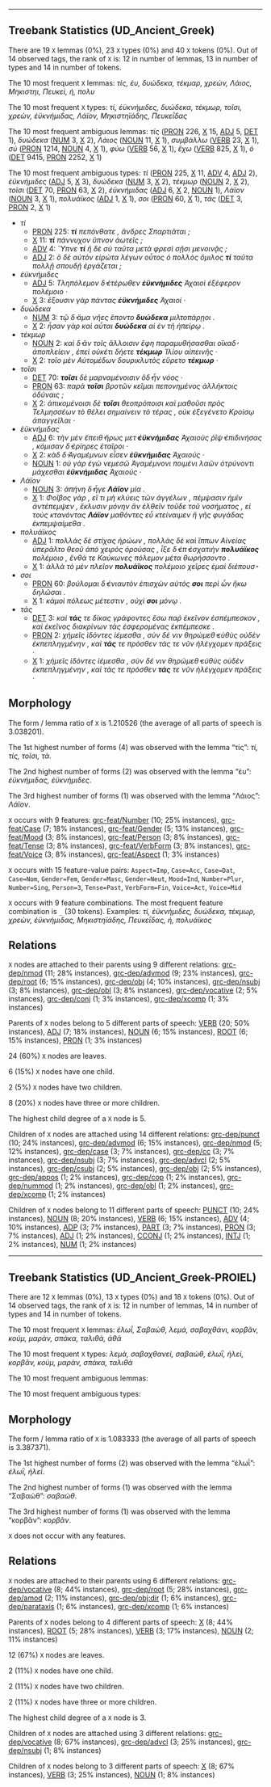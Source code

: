 

--------------------------------------------------------------------------------

## Treebank Statistics (UD_Ancient_Greek)

There are 19 `X` lemmas (0%), 23 `X` types (0%) and 40 `X` tokens (0%).
Out of 14 observed tags, the rank of `X` is: 12 in number of lemmas, 13 in number of types and 14 in number of tokens.

The 10 most frequent `X` lemmas: <em>τίς, ἐυ, δυώδεκα, τέκμαρ, χρεών, Λάιος, Μηκιστηι, Πευκεί, ἠ, πολυ</em>

The 10 most frequent `X` types:  <em>τί, ἐϋκνήμιδες, δυώδεκα, τέκμωρ, τοῖσι, χρεὼν, ἐϋκνήμιδας, Λάϊον, Μηκιστηϊάδης, Πευκεΐδας</em>

The 10 most frequent ambiguous lemmas: <em>τίς</em> ([PRON]() 226, [X]() 15, [ADJ]() 5, [DET]() 1), <em>δυώδεκα</em> ([NUM]() 3, [X]() 2), <em>Λάιος</em> ([NOUN]() 11, [X]() 1), <em>συμβάλλω</em> ([VERB]() 23, [X]() 1), <em>σύ</em> ([PRON]() 1214, [NOUN]() 4, [X]() 1), <em>φύω</em> ([VERB]() 56, [X]() 1), <em>ἔχω</em> ([VERB]() 825, [X]() 1), <em>ὁ</em> ([DET]() 9415, [PRON]() 2252, [X]() 1)

The 10 most frequent ambiguous types:  <em>τί</em> ([PRON]() 225, [X]() 11, [ADV]() 4, [ADJ]() 2), <em>ἐϋκνήμιδες</em> ([ADJ]() 5, [X]() 3), <em>δυώδεκα</em> ([NUM]() 3, [X]() 2), <em>τέκμωρ</em> ([NOUN]() 2, [X]() 2), <em>τοῖσι</em> ([DET]() 70, [PRON]() 63, [X]() 2), <em>ἐϋκνήμιδας</em> ([ADJ]() 6, [X]() 2, [NOUN]() 1), <em>Λάϊον</em> ([NOUN]() 3, [X]() 1), <em>πολυάϊκος</em> ([ADJ]() 1, [X]() 1), <em>σοι</em> ([PRON]() 60, [X]() 1), <em>τάς</em> ([DET]() 3, [PRON]() 2, [X]() 1)


* <em>τί</em>
  * [PRON]() 225: <em><b>τί</b> πεπόνθατε , ἄνδρες Σπαρτιᾶται ;</em>
  * [X]() 11: <em><b>τί</b> πάννυχον ὕπνον ἀωτεῖς ;</em>
  * [ADV]() 4: <em>Ὕπνε <b>τί</b> ἢ δὲ σὺ ταῦτα μετὰ φρεσὶ σῇσι μενοινᾷς ;</em>
  * [ADJ]() 2: <em>ὃ δὲ αὐτὸν εἰρώτα λέγων οὗτος ὁ πολλὸς ὅμιλος <b>τί</b> ταῦτα πολλῇ σπουδῇ ἐργάζεται ;</em>
* <em>ἐϋκνήμιδες</em>
  * [ADJ]() 5: <em>Τληπόλεμον δ̓ ἑτέρωθεν <b>ἐϋκνήμιδες</b> Ἀχαιοὶ ἐξέφερον πολέμοιο ·</em>
  * [X]() 3: <em>ἕξουσιν γὰρ πάντας <b>ἐϋκνήμιδες</b> Ἀχαιοί ·</em>
* <em>δυώδεκα</em>
  * [NUM]() 3: <em>τῷ δ̓ ἅμα νῆες ἕποντο <b>δυώδεκα</b> μιλτοπάρῃοι .</em>
  * [X]() 2: <em>ἦσαν γὰρ καὶ αὗται <b>δυώδεκα</b> αἱ ἐν τῆ ἠπείρῳ .</em>
* <em>τέκμωρ</em>
  * [NOUN]() 2: <em>καὶ δ̓ ἂν τοῖς ἄλλοισιν ἔφη παραμυθήσασθαι οἴκαδ̓ ἀποπλείειν , ἐπεὶ οὐκέτι δήετε <b>τέκμωρ</b> Ἰλίου αἰπεινῆς ·</em>
  * [X]() 2: <em>τοῖο μὲν Αὐτομέδων δουρικλυτὸς εὕρετο <b>τέκμωρ</b> ·</em>
* <em>τοῖσι</em>
  * [DET]() 70: <em><b>τοῖσι</b> δὲ μαρναμένοισιν ὅδ̓ ἦν νόος ·</em>
  * [PRON]() 63: <em>παρὰ <b>τοῖσι</b> βροτῶν κεῖμαι πεπονημένος ἀλλήκτοις ὀδύναις ;</em>
  * [X]() 2: <em>ἀπικομένοισι δὲ <b>τοῖσι</b> θεοπρόποισι καὶ μαθοῦσι πρὸς Τελμησσέων τὸ θέλει σημαίνειν τὸ τέρας , οὐκ ἐξεγένετο Κροίσῳ ἀπαγγεῖλαι ·</em>
* <em>ἐϋκνήμιδας</em>
  * [ADJ]() 6: <em>τὴν μὲν ἔπειθ̓ ἥρως μετ̓ <b>ἐϋκνήμιδας</b> Ἀχαιοὺς ῥῖψ̓ ἐπιδινήσας , κόμισαν δ̓ ἐρίηρες ἑταῖροι ·</em>
  * [X]() 2: <em>κὰδ δ̓ Ἀγαμέμνων εἷσεν <b>ἐϋκνήμιδας</b> Ἀχαιούς ·</em>
  * [NOUN]() 1: <em>οὐ γὰρ ἐγὼ νεμεσῶ Ἀγαμέμνονι ποιμένι λαῶν ὀτρύνοντι μάχεσθαι <b>ἐϋκνήμιδας</b> Ἀχαιούς ·</em>
* <em>Λάϊον</em>
  * [NOUN]() 3: <em>ἀπήνη δ̓ ἦγε <b>Λάϊον</b> μία .</em>
  * [X]() 1: <em>Φοῖβος γάρ , εἴ τι μὴ κλύεις τῶν ἀγγέλων , πέμψασιν ἡμῖν ἀντέπεμψεν , ἔκλυσιν μόνην ἂν ἐλθεῖν τοῦδε τοῦ νοσήματος , εἰ τοὺς κτανόντας <b>Λάϊον</b> μαθόντες εὖ κτείναιμεν ἢ γῆς φυγάδας ἐκπεμψαίμεθα .</em>
* <em>πολυάϊκος</em>
  * [ADJ]() 1: <em>πολλὰς δὲ στίχας ἡρώων , πολλὰς δὲ καὶ ἵππων Αἰνείας ὑπερᾶλτο θεοῦ ἀπὸ χειρὸς ὀρούσας , ἷξε δ̓ ἐπ̓ ἐσχατιὴν <b>πολυάϊκος</b> πολέμοιο , ἔνθά τε Καύκωνες πόλεμον μέτα θωρήσσοντο .</em>
  * [X]() 1: <em>ἀλλὰ τὸ μὲν πλεῖον <b>πολυάϊκος</b> πολέμοιο χεῖρες ἐμαὶ διέπουσ̓ ·</em>
* <em>σοι</em>
  * [PRON]() 60: <em>βούλομαι δ̓ ἐνιαυτὸν ἐπισχὼν αὐτός <b>σοι</b> περὶ ὧν ἥκω δηλῶσαι .</em>
  * [X]() 1: <em>κἀμοὶ πόλεως μέτεστιν , οὐχί <b>σοι</b> μόνῳ .</em>
* <em>τάς</em>
  * [DET]() 3: <em>καὶ <b>τάς</b> τε δίκας γράφοντες ἔσω παῤ ἐκεῖνον ἐσπέμπεσκον , καὶ ἐκεῖνος διακρίνων τὰς ἐσφερομένας ἐκπέμπεσκε .</em>
  * [PRON]() 2: <em>χἠμεῖς ἰδόντες ἱέμεσθα , σὺν δέ νιν θηρώμεθ̓ εὐθὺς οὐδὲν ἐκπεπληγμένην , καὶ <b>τάς</b> τε πρόσθεν τάς τε νῦν ἠλέγχομεν πράξεις ·</em>
  * [X]() 1: <em>χἠμεῖς ἰδόντες ἱέμεσθα , σὺν δέ νιν θηρώμεθ̓ εὐθὺς οὐδὲν ἐκπεπληγμένην , καὶ τάς τε πρόσθεν <b>τάς</b> τε νῦν ἠλέγχομεν πράξεις ·</em>

## Morphology

The form / lemma ratio of `X` is 1.210526 (the average of all parts of speech is 3.038201).

The 1st highest number of forms (4) was observed with the lemma “τίς”: <em>τί, τίς, τοῖσι, τὰ</em>.

The 2nd highest number of forms (2) was observed with the lemma “ἐυ”: <em>ἐϋκνήμιδας, ἐϋκνήμιδες</em>.

The 3rd highest number of forms (1) was observed with the lemma “Λάιος”: <em>Λάϊον</em>.

`X` occurs with 9 features: [grc-feat/Number]() (10; 25% instances), [grc-feat/Case]() (7; 18% instances), [grc-feat/Gender]() (5; 13% instances), [grc-feat/Mood]() (3; 8% instances), [grc-feat/Person]() (3; 8% instances), [grc-feat/Tense]() (3; 8% instances), [grc-feat/VerbForm]() (3; 8% instances), [grc-feat/Voice]() (3; 8% instances), [grc-feat/Aspect]() (1; 3% instances)

`X` occurs with 15 feature-value pairs: `Aspect=Imp`, `Case=Acc`, `Case=Dat`, `Case=Nom`, `Gender=Fem`, `Gender=Masc`, `Gender=Neut`, `Mood=Ind`, `Number=Plur`, `Number=Sing`, `Person=3`, `Tense=Past`, `VerbForm=Fin`, `Voice=Act`, `Voice=Mid`

`X` occurs with 9 feature combinations.
The most frequent feature combination is `_` (30 tokens).
Examples: <em>τί, ἐϋκνήμιδες, δυώδεκα, τέκμωρ, χρεὼν, ἐϋκνήμιδας, Μηκιστηϊάδης, Πευκεΐδας, ἠ, πολυάϊκος</em>


## Relations

`X` nodes are attached to their parents using 9 different relations: [grc-dep/nmod]() (11; 28% instances), [grc-dep/advmod]() (9; 23% instances), [grc-dep/root]() (6; 15% instances), [grc-dep/obj]() (4; 10% instances), [grc-dep/nsubj]() (3; 8% instances), [grc-dep/obl]() (3; 8% instances), [grc-dep/vocative]() (2; 5% instances), [grc-dep/conj]() (1; 3% instances), [grc-dep/xcomp]() (1; 3% instances)

Parents of `X` nodes belong to 5 different parts of speech: [VERB]() (20; 50% instances), [ADJ]() (7; 18% instances), [NOUN]() (6; 15% instances), [ROOT]() (6; 15% instances), [PRON]() (1; 3% instances)

24 (60%) `X` nodes are leaves.

6 (15%) `X` nodes have one child.

2 (5%) `X` nodes have two children.

8 (20%) `X` nodes have three or more children.

The highest child degree of a `X` node is 5.

Children of `X` nodes are attached using 14 different relations: [grc-dep/punct]() (10; 24% instances), [grc-dep/advmod]() (6; 15% instances), [grc-dep/nmod]() (5; 12% instances), [grc-dep/case]() (3; 7% instances), [grc-dep/cc]() (3; 7% instances), [grc-dep/nsubj]() (3; 7% instances), [grc-dep/advcl]() (2; 5% instances), [grc-dep/csubj]() (2; 5% instances), [grc-dep/obj]() (2; 5% instances), [grc-dep/appos]() (1; 2% instances), [grc-dep/cop]() (1; 2% instances), [grc-dep/nummod]() (1; 2% instances), [grc-dep/obl]() (1; 2% instances), [grc-dep/xcomp]() (1; 2% instances)

Children of `X` nodes belong to 11 different parts of speech: [PUNCT]() (10; 24% instances), [NOUN]() (8; 20% instances), [VERB]() (6; 15% instances), [ADV]() (4; 10% instances), [ADP]() (3; 7% instances), [PART]() (3; 7% instances), [PRON]() (3; 7% instances), [ADJ]() (1; 2% instances), [CCONJ]() (1; 2% instances), [INTJ]() (1; 2% instances), [NUM]() (1; 2% instances)



--------------------------------------------------------------------------------

## Treebank Statistics (UD_Ancient_Greek-PROIEL)

There are 12 `X` lemmas (0%), 13 `X` types (0%) and 18 `X` tokens (0%).
Out of 14 observed tags, the rank of `X` is: 12 in number of lemmas, 14 in number of types and 14 in number of tokens.

The 10 most frequent `X` lemmas: <em>ἑλωΐ, Σαβαώθ, λεμά, σαβαχθάνι, κορβᾶν, κούμ, μαρὰν, σπάκα, ταλιθά, ἀθά</em>

The 10 most frequent `X` types:  <em>λεμὰ, σαβαχθανεί, σαβαὼθ, ἑλωῒ, ἡλεὶ, κορβᾶν, κούμ, μαρὰν, σπάκα, ταλιθὰ</em>

The 10 most frequent ambiguous lemmas: 

The 10 most frequent ambiguous types:  



## Morphology

The form / lemma ratio of `X` is 1.083333 (the average of all parts of speech is 3.387371).

The 1st highest number of forms (2) was observed with the lemma “ἑλωΐ”: <em>ἑλωῒ, ἡλεὶ</em>.

The 2nd highest number of forms (1) was observed with the lemma “Σαβαώθ”: <em>σαβαὼθ</em>.

The 3rd highest number of forms (1) was observed with the lemma “κορβᾶν”: <em>κορβᾶν</em>.

`X` does not occur with any features.


## Relations

`X` nodes are attached to their parents using 6 different relations: [grc-dep/vocative]() (8; 44% instances), [grc-dep/root]() (5; 28% instances), [grc-dep/amod]() (2; 11% instances), [grc-dep/obj:dir]() (1; 6% instances), [grc-dep/parataxis]() (1; 6% instances), [grc-dep/xcomp]() (1; 6% instances)

Parents of `X` nodes belong to 4 different parts of speech: [X]() (8; 44% instances), [ROOT]() (5; 28% instances), [VERB]() (3; 17% instances), [NOUN]() (2; 11% instances)

12 (67%) `X` nodes are leaves.

2 (11%) `X` nodes have one child.

2 (11%) `X` nodes have two children.

2 (11%) `X` nodes have three or more children.

The highest child degree of a `X` node is 3.

Children of `X` nodes are attached using 3 different relations: [grc-dep/vocative]() (8; 67% instances), [grc-dep/advcl]() (3; 25% instances), [grc-dep/nsubj]() (1; 8% instances)

Children of `X` nodes belong to 3 different parts of speech: [X]() (8; 67% instances), [VERB]() (3; 25% instances), [NOUN]() (1; 8% instances)


